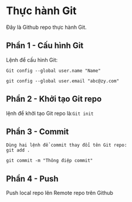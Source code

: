 # Thực hành Git
Đây là Github repo thực hành Git.
## Phần 1 - Cấu hình Git
Lệnh để cấu hình Git:
```
Git config --global user.name "Name"  

git config --global user.email "abc@zy.com"
```
## Phần 2 - Khởi tạo Git repo

lệnh để khởi tạo Git repo là:`Git init`

## Phần 3 - Commit
```
Dùng hai lệnh để commit thay đổi tên Git repo:  
git add .  

git commit -m "Thông điệp commit"  
```
## Phần 4 - Push

Push local repo lên Remote repo trên Github
